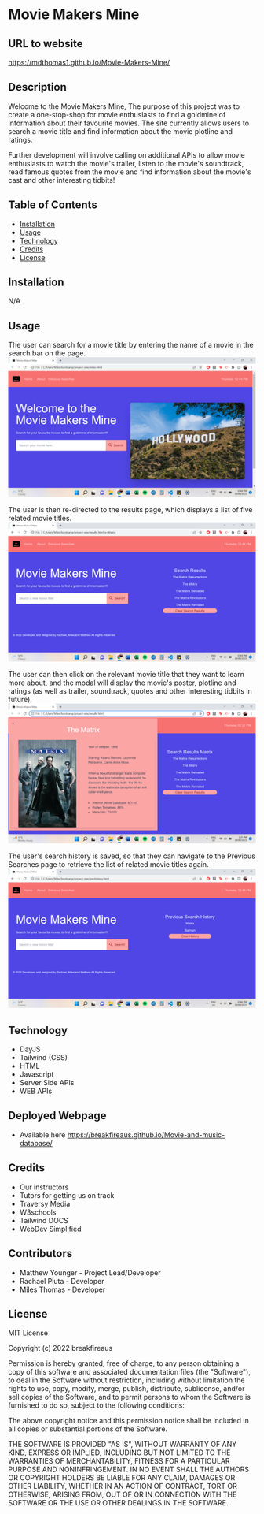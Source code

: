 # Movie Makers Mine

## URL to website
https://mdthomas1.github.io/Movie-Makers-Mine/

## Description

Welcome to the Movie Makers Mine, The purpose of this project was to create a one-stop-shop for movie enthusiasts to find a goldmine of information about their favourite movies.  The site currently allows users to search a movie title and find information about the movie plotline and ratings.

Further development will involve calling on additional APIs to allow movie enthusiasts to watch the movie's trailer, listen to the movie's soundtrack, read famous quotes from the movie and find information about the movie's cast and other interesting tidbits!

## Table of Contents

- [Installation](#installation)
- [Usage](#usage)
- [Technology](#Technology)
- [Credits](#credits)
- [License](#license)

## Installation

N/A

## Usage
The user can search for a movie title by entering the name of a movie in the search bar on the page.
![Pink nav bar with purple page background, Movie Makers Mine heading and search bar on left and image of Hollywood sign on right](https://raw.githubusercontent.com/breakfireaus/Movie-and-music-database/main/assets/images/readme/homepage-screenshot.png)

The user is then re-directed to the results page, which displays a list of five related movie titles.
![Pink nav bar with purple page background, Movie Makers Mine heading and search bar on left and list of five search results in white text on right](https://raw.githubusercontent.com/breakfireaus/Movie-and-music-database/main/assets/images/readme/results-screenshot.png)

The user can then click on the relevant movie title that they want to learn more about, and the modal will display the movie's poster, plotline and ratings (as well as trailer, soundtrack, quotes and other interesting tidbits in future).
![Pink modal displaying movie title, poster, plotline and ratings on left, and list of five search results in white text on right](https://raw.githubusercontent.com/breakfireaus/Movie-and-music-database/main/assets/images/readme/modal-screenshot.png)

The user's search history is saved, so that they can navigate to the Previous Searches page to retrieve the list of related movie titles again.
![Pink nav bar with purple page background, Movie Makers Mine heading and search bar on left and previous search history displayed in white text on right](https://raw.githubusercontent.com/breakfireaus/Movie-and-music-database/main/assets/images/readme/prevhistory-screenshot.png)

## Technology

- DayJS
- Tailwind (CSS)
- HTML
- Javascript
- Server Side APIs
- WEB APIs

## Deployed Webpage

- Available here https://breakfireaus.github.io/Movie-and-music-database/

## Credits

- Our instructors
- Tutors for getting us on track
- Traversy Media
- W3schools
- Tailwind DOCS
- WebDev Simplified

## Contributors

- Matthew Younger - Project Lead/Developer  
- Rachael Pluta - Developer
- Miles Thomas - Developer

## License

MIT License

Copyright (c) 2022 breakfireaus

Permission is hereby granted, free of charge, to any person obtaining a copy
of this software and associated documentation files (the "Software"), to deal
in the Software without restriction, including without limitation the rights
to use, copy, modify, merge, publish, distribute, sublicense, and/or sell
copies of the Software, and to permit persons to whom the Software is
furnished to do so, subject to the following conditions:

The above copyright notice and this permission notice shall be included in all
copies or substantial portions of the Software.

THE SOFTWARE IS PROVIDED "AS IS", WITHOUT WARRANTY OF ANY KIND, EXPRESS OR
IMPLIED, INCLUDING BUT NOT LIMITED TO THE WARRANTIES OF MERCHANTABILITY,
FITNESS FOR A PARTICULAR PURPOSE AND NONINFRINGEMENT. IN NO EVENT SHALL THE
AUTHORS OR COPYRIGHT HOLDERS BE LIABLE FOR ANY CLAIM, DAMAGES OR OTHER
LIABILITY, WHETHER IN AN ACTION OF CONTRACT, TORT OR OTHERWISE, ARISING FROM,
OUT OF OR IN CONNECTION WITH THE SOFTWARE OR THE USE OR OTHER DEALINGS IN THE
SOFTWARE.

